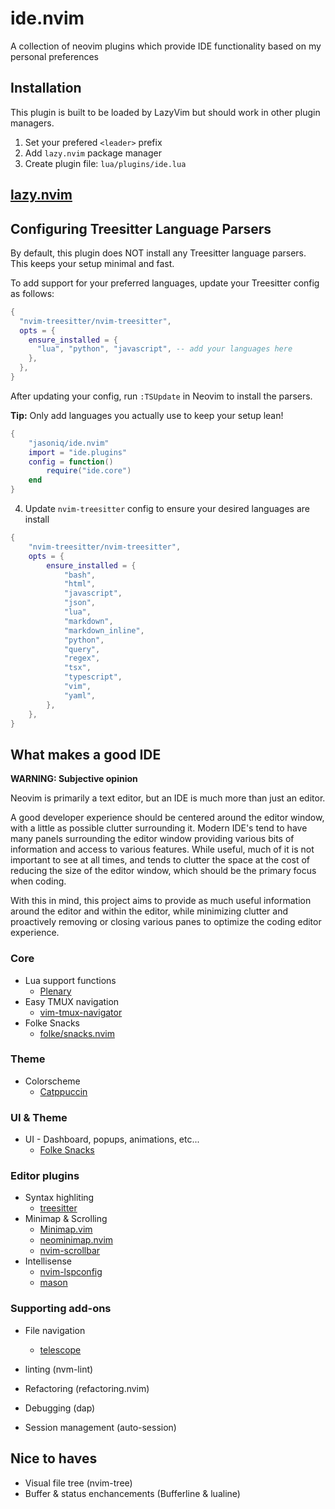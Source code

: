 # ide.nvim

A collection of neovim plugins which provide IDE functionality based on my personal preferences

## Installation

This plugin is built to be loaded by LazyVim but should work in other plugin managers.

 1. Set your prefered `<leader>` prefix
 2. Add `lazy.nvim` package manager
 3. Create plugin file: `lua/plugins/ide.lua`

## [lazy.nvim](https://github.com/folke/lazy.nvim)

## Configuring Treesitter Language Parsers

By default, this plugin does NOT install any Treesitter language parsers. This keeps your setup minimal and fast.

To add support for your preferred languages, update your Treesitter config as follows:

```lua
{
  "nvim-treesitter/nvim-treesitter",
  opts = {
    ensure_installed = {
      "lua", "python", "javascript", -- add your languages here
    },
  },
}
```

After updating your config, run `:TSUpdate` in Neovim to install the parsers.

**Tip:** Only add languages you actually use to keep your setup lean!


```lua
{
    "jasoniq/ide.nvim"
    import = "ide.plugins"
    config = function()
        require("ide.core")
    end
}
```

 4. Update `nvim-treesitter` config to ensure your desired languages are install

```lua
{
    "nvim-treesitter/nvim-treesitter",
    opts = {
        ensure_installed = {
            "bash",
            "html",
            "javascript",
            "json",
            "lua",
            "markdown",
            "markdown_inline",
            "python",
            "query",
            "regex",
            "tsx",
            "typescript",
            "vim",
            "yaml",
        },
    },
}
```

## What makes a good IDE

**WARNING: Subjective opinion**

Neovim is primarily a text editor, but an IDE is much more than just an editor.

A good developer experience should be centered around the editor window, with a little as possible clutter surrounding it.
Modern IDE's tend to have many panels surrounding the editor window providing various bits of information and access to
various features. While useful, much of it is not important to see at all times, and tends to clutter the space at the
cost of reducing the size of the editor window, which should be the primary focus when coding.

With this in mind, this project aims to provide as much useful information around the editor and within the editor, while
minimizing clutter and proactively removing or closing various panes to optimize the coding editor experience.

### Core

 - Lua support functions
    - [Plenary](https://github.com/nvim-lua/plenary.nvim)
 - Easy TMUX navigation
    - [vim-tmux-navigator](https://github.com/christoomey/vim-tmux-navigator)
 - Folke Snacks
    - [folke/snacks.nvim](https://github.com/folke/snacks.nvim)

### Theme

 - Colorscheme
    - [Catppuccin](https://github.com/catppuccin/nvim)

### UI & Theme

 - UI - Dashboard, popups, animations, etc...
    - [Folke Snacks](https://github.com/folke/snacks.nvim)

### Editor plugins

 - Syntax highliting
    - [treesitter](https://github.com/nvim-treesitter/nvim-treesitter)
 - Minimap & Scrolling
    - [Minimap.vim](https://github.com/wfxr/minimap.vim)
    - [neominimap.nvim](https://github.com/Isrothy/neominimap.nvim)
    - [nvim-scrollbar](https://github.com/petertriho/nvim-scrollbar)
 - Intellisense
    - [nvim-lspconfig](https://github.com/neovim/nvim-lspconfig)
    - [mason](https://github.com/mason-org/mason.nvim)

### Supporting add-ons

 - File navigation
    - [telescope](https://github.com/nvim-telescope/telescope.nvim)
 
 - linting (nvm-lint)
 - Refactoring (refactoring.nvim)
 - Debugging (dap)
 - Session management (auto-session)

## Nice to haves

 - Visual file tree (nvim-tree)
 - Buffer & status enchancements (Bufferline & lualine)

